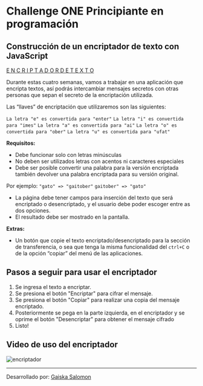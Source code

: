 # Challenge ONE Principiante en programación

## Construcción de un encriptador de texto con JavaScript


<p><a href="https://gaiskasalomon.github.io/Encriptador-Oracle-Challenge/">E N C R I P T A D O R   D E   T E X T O</a></p>

Durante estas cuatro semanas, vamos a trabajar en una aplicación que encripta textos, así podrás intercambiar mensajes secretos con otras personas que sepan el secreto de la encriptación utilizada.

Las “llaves” de encriptación que utilizaremos son las siguientes:

`La letra "e" es convertida para "enter"`
`La letra "i" es convertida para "imes"`
`La letra "a" es convertida para "ai"`
`La letra "o" es convertida para "ober"`
`La letra "u" es convertida para "ufat"`

**Requisitos:**

* Debe funcionar solo con letras minúsculas
* No deben ser utilizados letras con acentos ni caracteres especiales
* Debe ser posible convertir una palabra para la versión encriptada también devolver una palabra encriptada para su versión original.

Por ejemplo:
`"gato" => "gaitober"`
`gaitober" => "gato"`

* La página debe tener campos para inserción del texto que será encriptado o desencriptado, y el usuario debe poder escoger entre as dos opciones.
* El resultado debe ser mostrado en la pantalla.

**Extras:**

* Un botón que copie el texto encriptado/desencriptado para la sección de transferencia, o sea que tenga la misma funcionalidad del `ctrl+C` o de la opción “copiar” del menú de las aplicaciones.

## Pasos a seguir para usar el encriptador

1. Se ingresa el texto a encriptar.
2. Se presiona el botón "Encriptar" para cifrar el mensaje.
3. Se presiona el botón "Copiar" para realizar una copia del mensaje encriptado.
4. Posteriormente se pega en la parte izquierda, en el encriptador y se oprime el botón "Desencriptar" para obtener el mensaje cifrado
5. Listo!

## Video de uso del encriptador

![encriptador](https://user-images.githubusercontent.com/12477845/183521867-3e5d9699-4f0f-48b2-a903-80b4e008c25a.gif)

---

Desarrollado por: [Gaiska Salomon](https://github.com/GaiskaSalomon "Gaiska Salomon")
